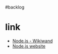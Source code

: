 
#backlog 

# link
- [Node.js - Wikiwand](https://www.wikiwand.com/en/Node.js)
- [Node.js website](https://nodejs.org/en)


